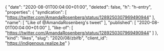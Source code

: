 {
  "date": "2020-08-01T00:04:00+01:00",
  "deleted": false,
  "h": "h-entry",
  "properties": {
    "syndication": [
      "https://twitter.com/AmandaRosenberg/status/1289250307969490944"
    ],
    "name": [
      "Like of @AmandaRosenberg's tweet"
    ],
    "published": [
      "2020-08-01T00:04:00+01:00"
    ],
    "like-of": [
      "https://twitter.com/AmandaRosenberg/status/1289250307969490944"
    ]
  },
  "kind": "likes",
  "slug": "2020/08/zbifb",
  "client_id": "https://indigenous.realize.be"
}
